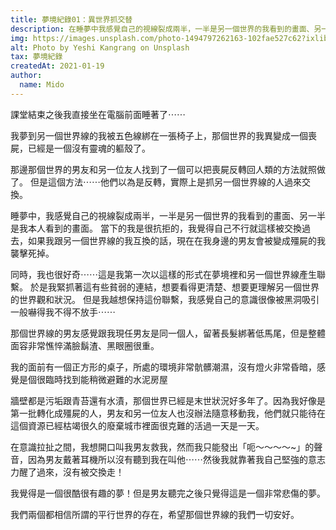 ```yaml
---
title: 夢境紀錄01：異世界抓交替
description: 在睡夢中我感覺自己的視線裂成兩半，一半是另一個世界的我看到的畫面、另一半是⋯⋯
img: https://images.unsplash.com/photo-1494797262163-102fae527c62?ixlib=rb-1.2.1&ixid=MXwxMjA3fDB8MHxwaG90by1wYWdlfHx8fGVufDB8fHw%3D&auto=format&fit=crop&w=700&q=80
alt: Photo by Yeshi Kangrang on Unsplash
tax: 夢境紀錄
createdAt: 2021-01-19
author:
  name: Mido
---
```


課堂結束之後我直接坐在電腦前面睡著了⋯⋯

我夢到另一個世界線的我被五色線綁在一張椅子上，那個世界的我異變成一個喪屍，已經是一個沒有靈魂的軀殼了。

那邊那個世界的男友和另一位友人找到了一個可以把喪屍反轉回人類的方法就照做了。
但是這個方法⋯⋯他們以為是反轉，實際上是抓另一個世界線的人過來交換。

睡夢中，我感覺自己的視線裂成兩半，一半是另一個世界的我看到的畫面、另一半是我本人看到的畫面。
當下的我是很抗拒的，我覺得自己不行就這樣被交換過去，如果我跟另一個世界線的我互換的話，現在在我身邊的男友會被變成殭屍的我襲擊死掉。

同時，我也很好奇⋯⋯這是我第一次以這樣的形式在夢境裡和另一個世界線產生聯繫。
於是我緊抓著這有些貧弱的連結，想要看得更清楚、想要更理解另一個世界的世界觀和狀況。
但是我越想保持這份聯繫，我感覺自己的意識很像被黑洞吸引一般嚇得我不得不放手⋯⋯

那個世界線的男友感覺跟我現任男友是同一個人，留著長髮綁著低馬尾，但是整體面容非常憔悴滿臉鬍渣、黑眼圈很重。

我的面前有一個正方形的桌子，所處的環境非常骯髒潮濕，沒有燈火非常昏暗，感覺是個很臨時找到能稍微避難的水泥房屋

牆壁都是污垢跟青苔還有水漬，那個世界已經是末世狀況好多年了。因為我好像是第一批轉化成殭屍的人，男友和另一位友人也沒辦法隨意移動我，他們就只能待在這個資源已經枯竭很久的廢棄城市裡面很克難的活過一天是一天。

在意識拉扯之間，我想開口叫我男友救我，然而我只能發出「呃～～～～~」的聲音，因為男友戴著耳機所以沒有聽到我在叫他⋯⋯然後我就靠著我自己堅強的意志力醒了過來，沒有被交換走！

我覺得是一個很酷很有趣的夢！但是男友聽完之後只覺得這是一個非常悲傷的夢。

我們兩個都相信所謂的平行世界的存在，希望那個世界線的我們一切安好。